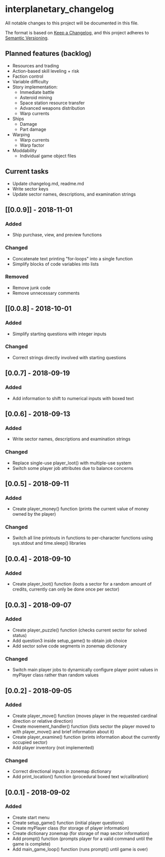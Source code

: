# interplanetary_changelog
All notable changes to this project will be documented in this file.

The format is based on [Keep a Changelog](https://keepachangelog.com/en/1.0.0/),
and this project adheres to [Semantic Versioning](https://semver.org/spec/v2.0.0.html).

## Planned features (backlog)
- Resources and trading
- Action-based skill leveling + risk
- Faction control
- Variable difficulty
- Story implementation:
  - Immediate battle
  - Asteroid mining
  - Space station resource transfer
  - Advanced weapons distribution
  - Warp currents
- Ships
  - Damage
  - Part damage
- Warping
  - Warp currents
  - Warp factor
- Moddability
  - Individual game object files

## Current tasks
- Update changelog.md, readme.md
- Write sector keys
- Update sector names, descriptions, and examination strings

## [[0.0.9]] - 2018-11-01

### Added
- Ship purchase, view, and preview functions

### Changed
- Concatenate text printing "for-loops" into a single function
- Simplify blocks of code variables into lists

### Removed
- Remove junk code
- Remove unnecessary comments

## [[0.0.8] - 2018-10-01

### Added
- Simplify starting questions with integer inputs

### Changed
- Correct strings directly involved with starting questions

## [0.0.7] - 2018-09-19

### Added
- Add information to shift to numerical inputs with boxed text

## [0.0.6] - 2018-09-13

### Added
- Write sector names, descriptions and examination strings

### Changed
- Replace single-use player_loot() with multiple-use system
- Switch some player job attributes due to balance concerns

## [0.0.5] - 2018-09-11

### Added
- Create player_money() function (prints the current value of money owned by the player)

### Changed
- Switch all line printouts in functions to per-character functions using sys.stdout and time.sleep() libraries

## [0.0.4] - 2018-09-10

### Added
- Create player_loot() function (loots a sector for a random amount of credits, currently can only be done once per sector)

## [0.0.3] - 2018-09-07

### Added
- Create player_puzzle() function (checks current sector for solved status)
- Add question3 inside setup_game() to obtain job choice
- Add sector solve code segments in zonemap dictionary

### Changed
- Switch main player jobs to dynamically configure player point values in myPlayer class rather than random values

## [0.0.2] - 2018-09-05

### Added
- Create player_move() function (moves player in the requested cardinal direction or relative direction)
- Create movement_handler() function (lists sector the player moved to with player_move() and brief information about it)
- Create player_examine() function (prints information about the currently occupied sector)
- Add player inventory (not implemented)

### Changed
- Correct directional inputs in zonemap dictionary
- Add print_location() function (procedural boxed text w/calibration)

## [0.0.1] - 2018-09-02

### Added
- Create start menu
- Create setup_game() function (initial player questions)
- Create myPlayer class (for storage of player information)
- Create dictionary zonemap (for storage of map sector information)
- Add prompt() function (prompts player for a valid command until the game is complete)
- Add main_game_loop() function (runs prompt() until game is over)
